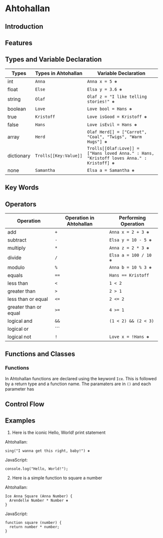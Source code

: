 # Ahtohallan

## Introduction

## Features

## Types and Variable Declaration

| Types      | Types in Ahtohallan   | Variable Declaration                                                                     |
| ---------- | --------------------- | ---------------------------------------------------------------------------------------- |
| int        | `Anna`                | `Anna x = 5 ❅`                                                                           |
| float      | `Else`                | `Elsa y = 3.6 ❅`                                                                         |
| string     | `Olaf`                | `Olaf z = "I like telling stories!" ❅`                                                   |
| boolean    | `Love`                | `Love bool = Hans ❅`                                                                     |
| true       | `Kristoff`            | `Love isGood = Kristoff ❅`                                                               |
| false      | `Hans`                | `Love isEvil = Hans ❅`                                                                   |
| array      | `Herd`                | `Olaf Herd[] = ["Carrot", "Coal", "Twigs", "Warm Hugs"] ❅`                               |
| dictionary | `Trolls[[Key:Value]]` | `Trolls[[Olaf:Love]] = ["Hans loved Anna." : Hans, "Kristoff loves Anna." : Kristoff] ❅` |
| none       | `Samantha`            | `Elsa a = Samantha ❅`                                                                    |

## Key Words

## Operators

| Operation             | Operation in Ahtohallan | Performing Operation  |
| --------------------- | ----------------------- | --------------------- | 
| add                   | `+`                     | `Anna x = 2 + 3 ❅`    |
| subtract              | `-`                     | `Elsa y = 10 - 5 ❅`   |
| multiply              | `*`                     | `Anna z = 2 * 3 ❅`    |
| divide                | `/`                     | `Elsa a = 100 / 10 ❅` |
| modulo                | `%`                     | `Anna b = 10 % 3 ❅ `  |
| equals                | `==`                    | `Hans == Kristoff`    |
| less than             | `<`                     | `1 < 2`               |
| greater than          | `>`                     | `2 > 1`               |
| less than or equal    | `<=`                    | `2 <= 2`              |
| greater than or equal | `>=`                    | `4 >= 1`              |
| logical and           | `&&`                    | `(1 < 2) && (2 < 3)`  |
| logical or            | ```|| ```               | ```(1 < 2) || (2 < 3)``` |
| logical not           | `!`                     | `Love x = !Hans ❅`    |

## Functions and Classes

### Functions

In Ahtohallan functions are declared using the keyword `Ice`.
This is followed by a return type and a function name. The paramaters are in
`()` and each parameter has

## Control Flow

## Examples

1. Here is the iconic Hello, World! print statement

Ahtohallan:

```
sing("I wanna get this right, baby!") ❅
```

JavaScript:

```
console.log("Hello, World!");
```

2. Here is a simple function to square a number

Ahtohallan:

```
Ice Anna Square (Anna Number) {
  Arendelle Number * Number ❅
}
```

JavaScript:

```
function square (number) {
  return number * number;
}
```
